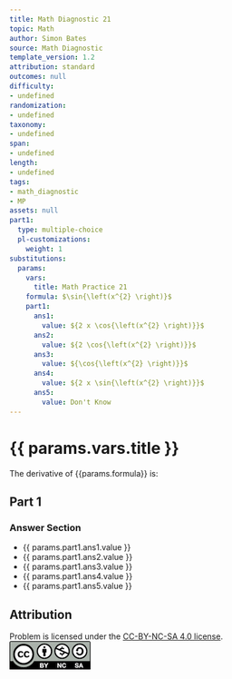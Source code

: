 ```yaml
---
title: Math Diagnostic 21
topic: Math
author: Simon Bates
source: Math Diagnostic
template_version: 1.2
attribution: standard
outcomes: null
difficulty:
- undefined
randomization:
- undefined
taxonomy:
- undefined
span:
- undefined
length:
- undefined
tags:
- math_diagnostic
- MP
assets: null
part1:
  type: multiple-choice
  pl-customizations:
    weight: 1
substitutions:
  params:
    vars:
      title: Math Practice 21
    formula: $\sin{\left(x^{2} \right)}$
    part1:
      ans1:
        value: ${2 x \cos{\left(x^{2} \right)}}$
      ans2:
        value: ${2 \cos{\left(x^{2} \right)}}$
      ans3:
        value: ${\cos{\left(x^{2} \right)}}$
      ans4:
        value: ${2 x \sin{\left(x^{2} \right)}}$
      ans5:
        value: Don't Know
---
```

# {{ params.vars.title }}
The derivative of {{params.formula}} is:

## Part 1

### Answer Section

- {{ params.part1.ans1.value }}
- {{ params.part1.ans2.value }}
- {{ params.part1.ans3.value }}
- {{ params.part1.ans4.value }}
- {{ params.part1.ans5.value }}

## Attribution

Problem is licensed under the [CC-BY-NC-SA 4.0 license](https://creativecommons.org/licenses/by-nc-sa/4.0/).<br> ![The Creative Commons 4.0 license requiring attribution-BY, non-commercial-NC, and share-alike-SA license.](https://raw.githubusercontent.com/firasm/bits/master/by-nc-sa.png)